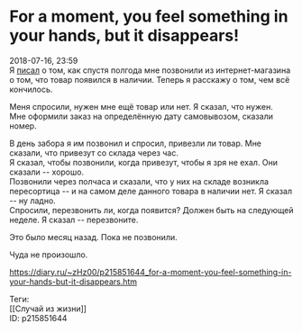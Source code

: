 For a moment, you feel something in your hands, but it disappears!
===================================================================

   
 2018-07-16, 23:59   
  Я  [писал](Послание%20в%20бутылке)  о том, как спустя полгода мне позвонили из интернет-магазина о том, что товар появился в наличии. Теперь я расскажу о том, чем всё кончилось.   
   
 Меня спросили, нужен мне ещё товар или нет. Я сказал, что нужен.   
 Мне оформили заказ на определённую дату самовывозом, сказали номер.   
   
 В день забора я им позвонил и спросил, привезли ли товар. Мне сказали, что привезут со склада через час.   
 Я сказал, чтобы позвонили, когда привезут, чтобы я зря не ехал. Они сказали -- хорошо.   
 Позвонили через полчаса и сказали, что у них на складе возникла пересортица -- и на самом деле данного товара в наличии нет. Я сказал -- ну ладно.   
 Спросили, перезвонить ли, когда появится? Должен быть на следующей неделе. Я сказал -- перезвоните.   
   
 Это было месяц назад. Пока не позвонили.   
   
 Чуда не произошло.   
    
 <https://diary.ru/~zHz00/p215851644_for-a-moment-you-feel-something-in-your-hands-but-it-disappears.htm>   
   
 Теги:   
 [[Случай из жизни]]   
 ID: p215851644